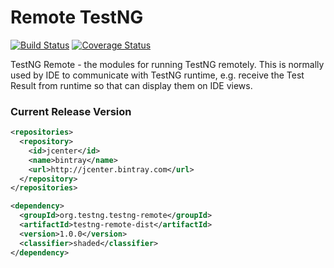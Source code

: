 Remote TestNG
====

[![Build Status](http://img.shields.io/travis/testng-team/testng-remote.svg)](https://travis-ci.org/testng-team/testng-remote)
[![Coverage Status](https://coveralls.io/repos/github/testng-team/testng-remote/badge.svg)](https://coveralls.io/github/testng-team/testng-remote)

TestNG Remote - the modules for running TestNG remotely. This is normally used by IDE to communicate with TestNG runtime, e.g. receive the Test Result from runtime so that can display them on IDE views.

### Current Release Version

```xml
<repositories>
  <repository>
    <id>jcenter</id>
    <name>bintray</name>
    <url>http://jcenter.bintray.com</url>
  </repository>
</repositories>

<dependency>
  <groupId>org.testng.testng-remote</groupId>
  <artifactId>testng-remote-dist</artifactId>
  <version>1.0.0</version>
  <classifier>shaded</classifier>
</dependency>
```
